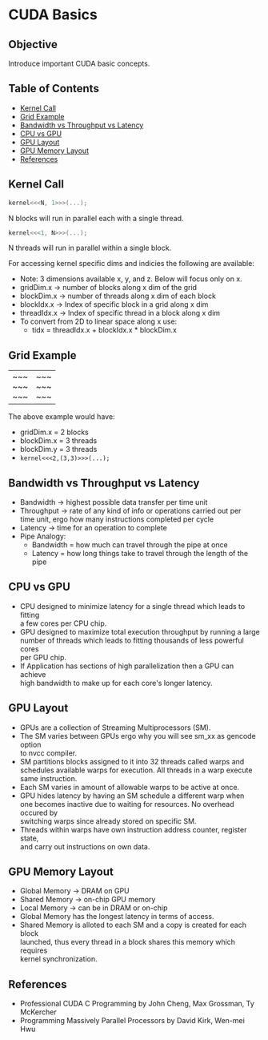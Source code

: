 # CUDA Basics

## Objective
Introduce important CUDA basic concepts.

## Table of Contents
- [Kernel Call](#kernel-call)
- [Grid Example](#grid-example)
- [Bandwidth vs Throughput vs Latency](#bandwidth-vs-throughput-vs-latency)
- [CPU vs GPU](#cpu-vs-gpu)
- [GPU Layout](#gpu-layout)
- [GPU Memory Layout](#gpu-memory-layout)
- [References](#references)

## Kernel Call
```cpp
kernel<<<N, 1>>>(...);
```
N blocks will run in parallel each with a single thread.

```cpp
kernel<<<1, N>>>(...);
```
N threads will run in parallel within a single block.

For accessing kernel specific dims and indicies the following are available:
- Note: 3 dimensions available x, y, and z. Below will focus only on x.
- gridDim.x -> number of blocks along x dim of the grid
- blockDim.x -> number of threads along x dim of each block
- blockIdx.x -> Index of specific block in a grid along x dim
- threadIdx.x -> Index of specific thread in a block along x dim
- To convert from 2D to linear space along x use:
    - tidx = threadIdx.x + blockIdx.x * blockDim.x

## Grid Example

<div>
<table>
<tr><td>~~~<br>~~~<br>~~~</td><td>~~~<br>~~~<br>~~~</td></tr>
</table>
</div>

The above example would have:
- gridDim.x = 2 blocks
- blockDim.x = 3 threads
- blockDim.y = 3 threads
- `kernel<<<2,(3,3)>>>(...);`

## Bandwidth vs Throughput vs Latency
- Bandwidth -> highest possible data transfer per time unit
- Throughput -> rate of any kind of info or operations carried out per  
time unit, ergo how many instructions completed per cycle
- Latency -> time for an operation to complete
- Pipe Analogy:
    - Bandwidth = how much can travel through the pipe at once
    - Latency = how long things take to travel through the length of the pipe

## CPU vs GPU
- CPU designed to minimize latency for a single thread which leads to fitting  
a few cores per CPU chip.
- GPU designed to maximize total execution throughput by running a large  
number of threads which leads to fitting thousands of less powerful cores  
per GPU chip.
- If Application has sections of high parallelization then a GPU can achieve  
high bandwidth to make up for each core's longer latency.

## GPU Layout
- GPUs are a collection of Streaming Multiprocessors (SM).
- The SM varies between GPUs ergo why you will see sm\_xx as gencode option  
to nvcc compiler.
- SM partitions blocks assigned to it into 32 threads called warps and  
schedules available warps for execution. All threads in a warp execute  
same instruction.
- Each SM varies in amount of allowable warps to be active at once.
- GPU hides latency by having an SM schedule a different warp when  
one becomes inactive due to waiting for resources. No overhead occured by  
switching warps since already stored on specific SM.
- Threads within warps have own instruction address counter, register state,  
and carry out instructions on own data.

## GPU Memory Layout
- Global Memory -> DRAM on GPU
- Shared Memory -> on-chip GPU memory
- Local Memory -> can be in DRAM or on-chip
- Global Memory has the longest latency in terms of access.
- Shared Memory is alloted to each SM and a copy is created for each block  
launched, thus every thread in a block shares this memory which requires  
kernel synchronization.

## References
- Professional CUDA C Programming by John Cheng, Max Grossman, Ty McKercher
- Programming Massively Parallel Processors by David Kirk, Wen-mei Hwu
